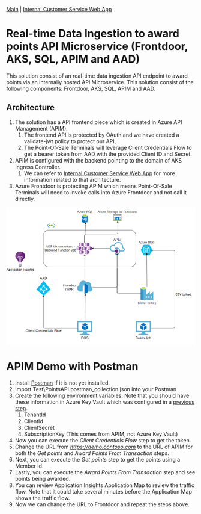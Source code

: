 [Main](README.md) | [Internal Customer Service Web App](APP.md)

# Real-time Data Ingestion to award points API Microservice (Frontdoor, AKS, SQL, APIM and AAD)
This solution consist of an real-time data ingestion API endpoint to award points via an internally hosted API Microservice. This solution consist of the following components: Frontdoor, AKS, SQL, APIM and AAD.

## Architecture
1. The solution has a API frontend piece which is created in Azure API Management (APIM).
    1. The frontend API is protected by OAuth and we have created a validate-jwt policy to protect our API,
    2. The Point-Of-Sale Terminals will leverage Client Credentials Flow to get a bearer token from AAD with the provided Client ID and Secret.
2. APIM is configured with the backend pointing to the domain of AKS Ingress Controller. 
    1. We can refer to [Internal Customer Service Web App](APP.md) for more information related to that architecture.
3. Azure Frontdoor is protecting APIM which means Point-Of-Sale Terminals will need to invoke calls into Azure Frontdoor and not call it directly.

![Architecture](/Architecture/AKS.png)

# APIM Demo with Postman
1. Install [Postman](https://www.postman.com/downloads/) if it is not yet installed. 
2. Import Test\PointsAPI.postman_collection.json into your Postman
3. Create the following environment variables. Note that you should have these information in Azure Key Vault which was configured in a [previous step](/AZUREBLUEPRINTS.md).
    1. TenantId
    2. ClientId
    3. ClientSecret
    4. SubscriptionKey (This comes from APIM, not Azure Key Vault)
4. Now you can execute the *Client Credentials Flow* step to get the token.
5. Change the URL from *https://demo.contoso.com* to the URL of APIM for both the *Get points* and *Award Points From Transaction* steps.
6. Next, you can execute the *Get points* step to get the points using a Member Id.
7. Lastly, you can execute the *Award Points From Transaction* step and see points being awarded.
8. You can review Application Insights Application Map to review the traffic flow. Note that it could take several minutes before the Application Map shows the traffic flow.
9. Now we can change the URL to Frontdoor and repeat the steps above.